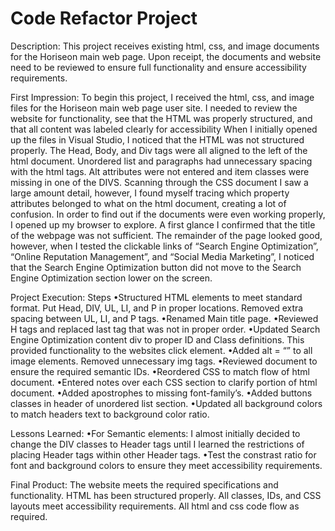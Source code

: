 # Code Refactor Project

Description:
This project receives existing html, css, and image documents for the Horiseon main web page. Upon receipt, the documents and website need to be reviewed to ensure full functionality and ensure accessibility requirements.

First Impression:
To begin this project, I received the html, css, and image files for the Horiseon main web page user site. I needed to review the website for functionality, see that the HTML was properly structured, and that all content was labeled clearly for accessibility
When I initially opened up the files in Visual Studio, I noticed that the HTML was not structured properly. The Head, Body, and Div tags were all aligned to the left of the html document. Unordered list and paragraphs had unnecessary spacing with the html tags. Alt attributes were not entered and item classes were missing in one of the DIVS. Scanning through the CSS document I saw a large amount detail, however, I found myself tracing which property attributes belonged to what on the html document, creating a lot of confusion. In order to find out if the documents were even working properly, I opened up my browser to explore. A first glance I confirmed that the title of the webpage was not sufficient. The remainder of the page looked good, however, when I tested the clickable links of “Search Engine Optimization”, “Online Reputation Management”, and “Social Media Marketing”, I noticed that the Search Engine Optimization button did not move to the Search Engine Optimization section lower on the screen.

Project Execution:
Steps
•Structured HTML elements to meet standard format. Put Head, DIV, UL, LI, and P in proper locations. Removed extra spacing between UL, LI, and P tags. 
•Renamed Main title page.
•Reviewed H tags and replaced last tag that was not in proper order.
•Updated Search Engine Optimization content div to proper ID and Class definitions. This provided functionality to the websites click element.
•Added alt = “” to all image elements. Removed unnecessary img tags.
•Reviewed document to ensure the required semantic IDs.
•Reordered CSS to match flow of html document.
•Entered notes over each CSS section to clarify portion of html document.
•Added apostrophes to missing font-family’s.
•Added buttons classes in header of unordered list section.
•Updated all background colors to match headers text to background color ratio.


Lessons Learned:
•For Semantic elements: I almost initially decided to change the DIV classes to Header tags until I learned the restrictions of placing Header tags within other Header tags.
•Test the constrast ratio for font and background colors to ensure they meet accessibility requirements.

Final Product:
The website meets the required specifications and functionality. HTML has been structured properly. All classes, IDs, and CSS layouts meet accessibility requirements. All html and css code flow as required.
